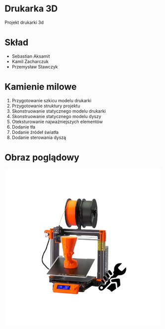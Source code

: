 # Drukarka 3D
Projekt drukarki 3d

# Skład

* Sebastian Aksamit
* Kamil Zacharczuk
* Przemysław Stawczyk

# Kamienie milowe

1. Przygotowanie szkicu modelu drukarki
2. Przygotowanie struktury projektu
3. Skonstruowanie statycznego modelu drukarki
4. Skonstruowanie statycznego modelu dyszy
5. Oteksturowanie najważniejszych elementów
6. Dodanie tła
7. Dodanie źródeł światła
8. Dodanie sterowania dyszą

# Obraz poglądowy

![](prusi3.jpg)
